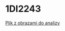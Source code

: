# 1DI2243


[Plik z obrazami do analizy](https://colab.research.google.com/rroszczyk/1DI2243/blob/main/src/1DI2243_L1.ipynb)
